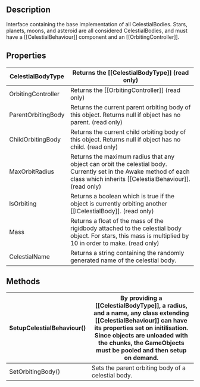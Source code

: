 
## Description ##
Interface containing the base implementation of all CelestialBodies. Stars, planets, moons, and asteroid are all considered CelestialBodies, and must have a [[CelestialBehaviour]] component and an [[OrbitingController]].


## Properties ##
| CelestialBodyType | Returns the [[CelestialBodyType]] (read only) |
| ---- | ---- |
| OrbitingController | Returns the [[OrbitingController]] (read only) |
| ParentOrbitingBody | Returns the current parent orbiting body of this object. Returns null if object has no parent. (read only) |
| ChildOrbitingBody | Returns the current child orbiting body of this object. Returns null if object has no child. (read only) |
| MaxOrbitRadius | Returns the maximum radius that any object can orbit the celestial body. Currently set in the Awake method of each class which inherits [[CelestialBehaviour]]. (read only) |
| IsOrbiting | Returns a boolean which is true if the object is currently orbiting another [[ICelestialBody]]. (read only) |
| Mass | Returns a float of the mass of the rigidbody attached to the celestial body object. For stars, this mass is multiplied by 10 in order to make. (read only) |
| CelestialName | Returns a string containing the randomly generated name of the celestial body. |


## Methods ##
| SetupCelestialBehaviour() | By providing a [[CelestialBodyType]], a radius, and a name, any class extending [[CelestialBehaviour]] can have its properties set on initilisation. Since objects are unloaded with the chunks, the GameObjects must be pooled and then setup on demand. |
| --- | --- |
| SetOrbitingBody() | Sets the parent orbiting body of a celestial body. |

